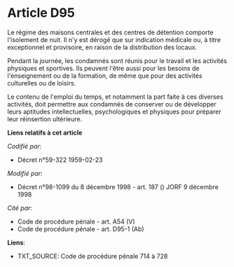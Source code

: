 # Article D95

Le régime des maisons centrales et des centres de détention comporte l'isolement de nuit. Il n'y est dérogé que sur
indication médicale ou, à titre exceptionnel et provisoire, en raison de la distribution des locaux.

Pendant la journée, les condamnés sont réunis pour le travail et les activités physiques et sportives. Ils peuvent l'être
aussi pour les besoins de l'enseignement ou de la formation, de même que pour des activités culturelles ou de loisirs.

Le contenu de l'emploi du temps, et notamment la part faite à ces diverses activités, doit permettre aux condamnés de
conserver ou de développer leurs aptitudes intellectuelles, psychologiques et physiques pour préparer leur réinsertion
ultérieure.

**Liens relatifs à cet article**

_Codifié par_:

  - Décret n°59-322 1959-02-23

_Modifié par_:

  - Décret n°98-1099 du 8 décembre 1998 - art. 187 () JORF 9 décembre 1998

_Cité par_:

  - Code de procédure pénale - art. A54 (V)
  - Code de procédure pénale - art. D95-1 (Ab)

**Liens**:

  - TXT_SOURCE: Code de procédure pénale 714 à 728

